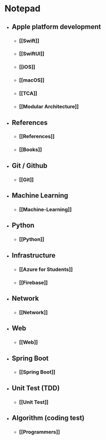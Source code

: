 # Notepad

- ## Apple platform development
	- ### [[Swift]]
	- ### [[SwiftUI]]
	- ### [[iOS]]
	- ### [[macOS]]
	- ### [[TCA]]
	- ### [[Modular Architecture]]


- ## References
	- ### [[References]]
	- ### [[Books]]

- ## Git / Github
	- ### [[Git]]

- ## Machine Learning
	- ### [[Machine-Learning]]

- ## Python
	- ### [[Python]]

- ## Infrastructure
	- ### [[Azure for Students]]
	- ### [[Firebase]]

- ## Network
	- ### [[Network]]

- ## Web
	- ### [[Web]]

- ## Spring Boot
	- ### [[Spring Boot]]

- ## Unit Test (TDD)
	- ### [[Unit Test]]


- ## Algorithm (coding test)
	- ### [[Programmers]]
